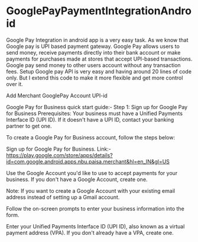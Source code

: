 # GooglePayPaymentIntegrationAndroid
Google Pay Integration in android app is a very easy task. As we know that Google pay is UPI based payment gateway. Google Pay allows users to send money, receive payments directly into their bank account or make payments for purchases made at stores that accept UPI-based transactions. Google pay send money to other users account without any transaction fees. Setup Google pay API is very easy and having around 20 lines of code only. But I extend this code to make it more flexible and get more control over it.

Add Merchant GooglePay Account UPI-id

Google Pay for Business quick start guide:-
Step 1: Sign up for Google Pay for Business
Prerequisites: Your business must have a Unified Payments Interface ID (UPI ID). If it doesn't have a UPI ID, contact your banking partner to get one.

To create a Google Pay for Business account, follow the steps below:

Sign up for Google Pay for Business. Link:-https://play.google.com/store/apps/details?id=com.google.android.apps.nbu.paisa.merchant&hl=en_IN&gl=US

Use the Google Account you'd like to use to accept payments for your business. If you don't have a Google Account, create one.

Note: If you want to create a Google Account with your existing email address instead of setting up a Gmail account.

Follow the on-screen prompts to enter your business information into the form.

Enter your Unified Payments Interface ID (UPI ID), also known as a virtual payment address (VPA). If you don't already have a VPA, create one.
